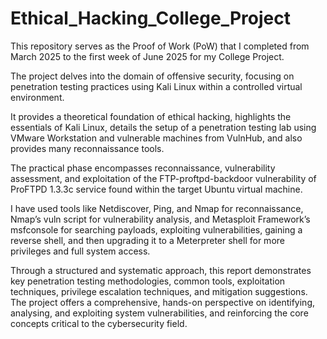 # Ethical_Hacking_College_Project

This repository serves as the Proof of Work (PoW) that I completed from March 2025 to the first week of June 2025 for my College Project.

The project delves into the domain of offensive security, focusing on penetration testing practices using Kali Linux within a controlled virtual environment. 

It provides a theoretical foundation of ethical hacking, highlights the essentials of Kali Linux, details the setup of a penetration testing lab using VMware Workstation and vulnerable machines from VulnHub, and also provides many reconnaissance tools. 

The practical phase encompasses reconnaissance, vulnerability assessment, and exploitation of the FTP-proftpd-backdoor vulnerability of ProFTPD 1.3.3c service found within the target Ubuntu virtual machine. 

I have used tools like Netdiscover, Ping, and Nmap for reconnaissance, Nmap’s vuln script for vulnerability analysis, and Metasploit Framework’s msfconsole for searching payloads, exploiting vulnerabilities, gaining a reverse shell, and then upgrading it to a Meterpreter shell for more privileges and full system access. 

Through a structured and systematic approach, this report demonstrates key penetration testing methodologies,
common tools, exploitation techniques, privilege escalation techniques, and mitigation suggestions. 
The project offers a comprehensive, hands-on perspective on identifying, analysing, and exploiting system vulnerabilities, and reinforcing the core concepts critical to the cybersecurity field.
